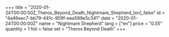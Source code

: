 +++
title = "2020-01-24T00:00:00Z_Theros_Beyond_Death_Nightmare_Shepherd_[en]_false"
id = "4a46eec7-bb79-441c-959f-eea599e5c341"
date = "2020-01-24T00:00:00Z"
name = "Nightmare Shepherd"
lang = ["en"]
price = "0.55"
quantity = 1
foil = false
set = "Theros Beyond Death"
+++
